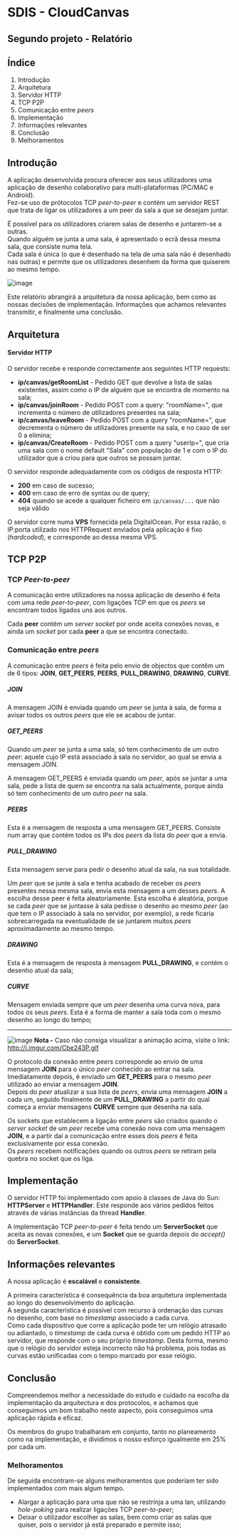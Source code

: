 # SDIS - CloudCanvas

## Segundo projeto - Relatório

## Índice

1. Introdução
2. Arquitetura
  1. Servidor HTTP
  2. TCP P2P
  3. Comunicação entre *peers*
3. Implementação
4. Informações relevantes
5. Conclusão
  1. Melhoramentos


## Introdução

A aplicação desenvolvida procura oferecer aos seus utilizadores uma aplicação de desenho colaborativo para multi-plataformas (PC/MAC e Android).  
Fez-se uso de prótocolos TCP *peer-to-peer* e contém um servidor REST que trata de ligar os utilizadores a um peer da sala a que se desejam juntar.

É possível para os utilizadores criarem salas de desenho e juntarem-se a outras.  
Quando alguém se junta a uma sala, é apresentado o ecrã dessa mesma sala, que consiste numa tela.  
Cada sala é única (o que é desenhado na tela de uma sala não é desenhado nas outras) e permite que os utilizadores desenhem da forma que quiserem ao mesmo tempo. 

![image](report-res/ui.png)

Este relatório abrangirá a arquitetura da nossa aplicação, bem como as nossas decisões de implementação. Informações que achamos relevantes transmitir, e finalmente uma conclusão.


## Arquitetura

#### Servidor HTTP

O servidor recebe e responde correctamente aos seguintes HTTP requests:

- **ip/canvas/getRoomList** - Pedido GET que devolve a lista de salas existentes, assim como o IP de alguém que se encontra de momento na sala;
- **ip/canvas/joinRoom** - Pedido POST com a query: "roomName=<nome>", que incrementa o número de utilizadores presentes na sala;
- **ip/canvas/leaveRoom** - Pedido POST com a query "roomName=<nome>", que decrementa o número de utilizadores presente na sala, e no caso de ser 0 a elimina;
- **ip/canvas/CreateRoom** - Pedido POST com a query "userIp=<ip>", que cria uma sala com o nome default "Sala" com população de 1 e com o IP do utilizador que a criou para que outros se possam juntar.


O servidor responde adequadamente com os códigos de resposta HTTP: 

- **200** em caso de sucesso;
- **400** em caso de erro de syntax ou de query;
- **404** quando se acede a qualquer ficheiro em `ip/canvas/...` que não seja válido

O servidor corre numa **VPS** fornecida pela DigitalOcean. Por essa razão, o IP:porta utilizado nos HTTPRequest enviados pela aplicação é fixo (*hardcoded*), e corresponde ao dessa mesma VPS.


## TCP P2P

### TCP *Peer-to-peer*

A comunicação entre utilizadores na nossa aplicação de desenho é feita com uma rede *peer-to-peer*, com ligações TCP em que os *peers* se encontram todos ligados uns aos outros.

Cada **peer** contém um *server socket* por onde aceita conexões novas, e ainda um *socket* por cada **peer** a que se encontra conectado.


### Comunicação entre *peers*

A comunicação entre *peers* é feita pelo envio de objectos que contêm um de 6 tipos: **JOIN**, **GET_PEERS**, **PEERS**, **PULL_DRAWING**, **DRAWING**, **CURVE**.

##### JOIN

A mensagem JOIN é enviada quando um *peer* se junta à sala, de forma a avisar todos os outros *peers* que ele se acabou de juntar.

##### GET_PEERS

Quando um *peer* se junta a uma sala, só tem conhecimento de um outro *peer*: aquele cujo IP está associado à sala no servidor, ao qual se envia a mensagem JOIN.

A mensagem GET_PEERS é enviada quando um *peer*, após se juntar a uma sala, pede a lista de quem se encontra na sala actualmente, porque ainda só tem conhecimento de um outro *peer* na sala.

##### PEERS

Esta é a mensagem de resposta a uma mensagem GET_PEERS. Consiste num array que contém todos os IPs dos *peers* da lista do *peer* que a envia.

##### PULL_DRAWING

Esta mensagem serve para pedir o desenho atual da sala, na sua totalidade.

Um *peer* que se junte à sala e tenha acabado de receber os *peers* presentes nessa mesma sala, envia esta mensagem a um desses *peers*. A escolha desse peer é feita aleatoriamente. Esta escolha é aleatória, porque se cada *peer* que se juntasse à sala pedisse o desenho ao mesmo *peer* (ao que tem o IP associado à sala no servidor, por exemplo), a rede ficaria sobrecarregada na eventualidade de se juntarem muitos *peers* aproximadamente ao mesmo tempo.

##### DRAWING

Esta é a mensagem de resposta à mensagem **PULL_DRAWING**, e contém o desenho atual da sala;

##### CURVE

Mensagem enviada sempre que um *peer* desenha uma curva nova, para todos os seus *peers*. Esta é a forma de manter a sala toda com o mesmo desenho ao longo do tempo;

---

![image](report-res/network-example.gif)
**Nota -** Caso não consiga visualizar a animação acima, visite o link: http://i.imgur.com/Cbe243P.gif

O protocolo da conexão entre *peers* corresponde ao envio de uma mensagem **JOIN** para o único *peer* conhecido ao entrar na sala.  
Imediatamente depois, é enviado um **GET_PEERS** para o mesmo *peer* utilizado ao enviar a mensagem **JOIN**.  
Depois do *peer* atualizar a sua lista de *peers*, envia uma mensagem **JOIN** a cada um, seguido finalmente de um **PULL_DRAWING** a partir do qual começa a enviar mensagens **CURVE** sempre que desenha na sala.

Os sockets que establecem a ligação entre *peers* são criados quando o *server socket* de um *peer* recebe uma conexão nova com uma mensagem **JOIN**, e a partir daí a comunicação entre esses dois *peers* é feita exclusivamente por essa conexão.  
Os *peers* recebem notificações quando os outros *peers* se retiram pela quebra no socket que os liga.


## Implementação

O servidor HTTP foi implementado com apoio à classes de Java do Sun: **HTTPServer** e **HTTPHandler**. Este responde aos vários pedidos feitos através de várias instâncias da thread **Handler**.

A implementação TCP *peer-to-peer* é feita tendo um **ServerSocket** que aceita as novas conexões, e um **Socket** que se guarda depois do *accept()* do **ServerSocket**.


## Informações relevantes

A nossa aplicação é **escalável** e **consistente**.

A primeira característica é consequência da boa arquitetura implementada ao longo do desenvolvimento do aplicação.  
A segunda característica é possível com recurso à ordenação das curvas no desenho, com base no *timestamp* associado a cada curva.  
Como cada dispositivo que corre a aplicação pode ter um relógio atrasado ou adiantado, o *timestamp* de cada curva é obtido com um pedido HTTP ao servidor, que responde com o seu próprio *timestamp*. Desta forma, mesmo que o relógio do servidor esteja incorrecto não há problema, pois todas as curvas estão unificadas com o tempo marcado por esse relógio.


## Conclusão

Compreendemos melhor a necessidade do estudo e cuidado na escolha da implementação da arquitectura e dos protocolos, e achamos que conseguimos um bom trabalho neste aspecto, pois conseguimos uma aplicação rápida e eficaz.

Os membros do grupo trabalharam em conjunto, tanto no planeamento como na implementação, e dividimos o nosso esforço igualmente em 25% por cada um.

### Melhoramentos

De seguida encontram-se alguns melhoramentos que poderiam ter sido implementados com mais algum tempo.

- Alargar a aplicação para uma que não se restrinja a uma lan, utilizando *hole-poking* para realizar ligações TCP *peer-to-peer*;
- Deixar o utilizador escolher as salas, bem como criar as salas que quiser, pois o servidor já está preparado e  permite isso;
